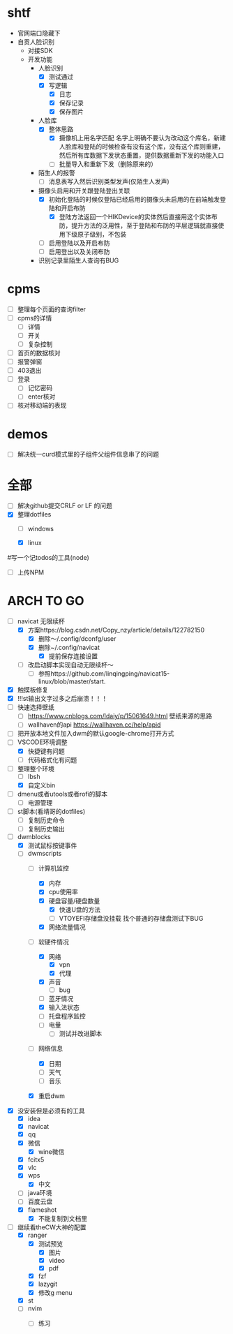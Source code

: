 # shtf
- 官网端口隐藏下
- 自贡人脸识别
  - 对接SDK
  - 开发功能
    - 人脸识别
      - [x] 测试通过
      - [x] 写逻辑
        - [x] 日志
        - [x] 保存记录
        - [x] 保存图片
    - 人脸库
      - [x] 整体思路
        - [x] 摄像机上用名字匹配 名字上明确不要认为改动这个库名，新建人脸库和登陆的时候检查有没有这个库，没有这个库则重建，然后所有库数据下发状态重置，提供数据重新下发的功能入口
        - [ ] 批量导入和重新下发（删除原来的）
    - 陌生人的报警
      - [ ] 消息表写入然后识别类型发声(仅陌生人发声)
    - 摄像头启用和开关跟登陆登出关联
      - [x] 初始化登陆的时候仅登陆已经启用的摄像头未启用的在前端触发登陆和开启布防
        - [x] 登陆方法返回一个HIKDevice的实体然后直接用这个实体布防，提升方法的泛用性，至于登陆和布防的平层逻辑就直接使用下级原子级别，不包装
      - [ ] 启用登陆以及开启布防
      - [ ] 启用登出以及关闭布防
    - 识别记录里陌生人查询有BUG

# cpms
  - [ ] 整理每个页面的查询filter
  - [ ] cpms的详情
    - [ ] 详情
    - [ ] 开关
    - [ ] 复杂控制
  - [ ] 首页的数据核对
  - [ ] 报警弹窗
  - [ ] 403退出
  - [ ] 登录
    - [ ] 记忆密码
    - [ ] enter核对
  - [ ] 核对移动端的表现

# demos
  - [ ] 解决统一curd模式里的子组件父组件信息串了的问题



# 全部
  - [ ] 解决github提交CRLF or LF 的问题
  - [x] 整理dotfiles
    - [ ] windows
    - [x] linux




#写一个记todos的工具(node)
  - [ ] 上传NPM
# ARCH TO GO
  - [ ] navicat 无限续杯
    - [x] 方案https://blog.csdn.net/Copy_nzy/article/details/122782150
      - [x] 删除～/.config/dconfg/user
      - [x] 删除~/.config/navicat
        - [x] 提前保存连接设置
    - [ ] 改启动脚本实现自动无限续杯～
      - [ ] 参照https://github.com/linqingping/navicat15-linux/blob/master/start. 
  - [x] 触摸板修复
  - [x] !!!st输出文字过多之后崩溃！！！
  - [ ] 快速选择壁纸
    - [ ] https://www.cnblogs.com/ldaiy/p/15061649.html 壁纸来源的思路
    - [ ] wallhaven的api https://wallhaven.cc/help/apid
  - [ ] 把开放本地文件加入dwm的默认google-chrome打开方式
  - [ ] VSCODE环境调整
    - [x] 快捷键有问题
    - [ ] 代码格式化有问题

  - [ ] 整理整个环境
    - [ ] lbsh
    - [x] 自定义bin

  - [ ] dmenu或者utools或者rofi的脚本
    - [ ] 电源管理
  - [ ] st脚本(看靖哥的dotfiles)
    - [ ] 复制历史命令
    - [ ] 复制历史输出
  - [ ] dwmblocks
    - [x] 测试鼠标按键事件
    - [ ] dwmscripts
      - [ ] 计算机监控
        - [x] 内存
        - [x] cpu使用率
        - [x] 硬盘容量/硬盘数量
          - [x] 快速U盘的方法
          - [ ] VTOYEFI存储盘没挂载 找个普通的存储盘测试下BUG
        - [x] 网络流量情况
      - [ ] 软硬件情况
        - [x] 网络
          - [x] vpn
          - [x] 代理
        - [x] 声音
          - [ ] bug
        - [ ] 蓝牙情况
        - [x] 输入法状态
        - [ ] 托盘程序监控
        - [ ] 电量
          - [ ] 测试并改进脚本
      - [ ] 网络信息
        - [x] 日期
        - [ ] 天气
        - [ ] 音乐
      - [x] 重启dwm


  - [x] 没安装但是必须有的工具
    - [x] idea
    - [x] navicat
    - [x] qq
    - [x] 微信
      - [x] wine微信
    - [x] fcitx5
    - [x] vlc
    - [x] wps
      - [x] 中文
    - [ ] java环境
    - [ ] 百度云盘
    - [x] flameshot
      - [x] 不能复制到文档里
  - [ ] 继续看theCW大神的配置
    - [x] ranger
      - [x] 测试预览
        - [x] 图片
        - [x] video
        - [x] pdf
      - [x] fzf
      - [x] lazygit
      - [x] 修改g menu
    - [x] st
    - [ ] nvim
      - [ ] 练习


